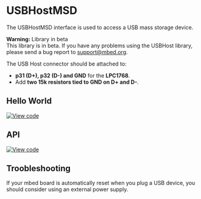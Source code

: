 # USBHostMSD

The USBHostMSD interface is used to access a USB mass storage device.

<span class="warnings">**Warning:** Library in beta</br>This library is in beta. If you have any problems using the USBHost library, please send a bug report to [support@mbed.org](support@mbed.org). </span>

The USB Host connector should be attached to:

* **p31 (D+), p32 (D-) and GND** for the **LPC1768**.
* Add **two 15k resistors tied to GND on D+ and D-**.

## Hello World

[![View code](https://www.mbed.com/embed/?url=https://developer.mbed.org/users/samux/code/USBHostMSD_HelloWorld/)](https://developer.mbed.org/users/samux/code/USBHostMSD_HelloWorld/file/tip/main.cpp) 

## API

[![View code](https://www.mbed.com/embed/?type=library)](https://docs.mbed.com/docs/mbed-os-api/en/mbed-os-5.1.0/api/classUSBHost.html) 

## Troobleshooting
If your mbed board is automatically reset when you plug a USB device, you should consider using an external power supply.

